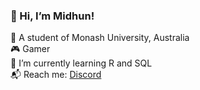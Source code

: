 <!-- Level 1: Simple bio and stats -->


### 👋 Hi, I’m Midhun!

🏫 A student of Monash University, Australia<br/>
🎮 Gamer<br/>
🌱 I’m currently learning R and SQL<br/>
📬 Reach me: [Discord](https://discord.com/users/727456826542522679)<br/>

